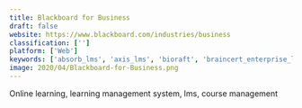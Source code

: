 ```yaml
---
title: Blackboard for Business
draft: false 
website: https://www.blackboard.com/industries/business
classification: ['']
platform: ['Web']
keywords: ['absorb_lms', 'axis_lms', 'bioraft', 'braincert_enterprise_lms', 'canvas_lms', 'classter', 'continu', 'digitalchalk', 'docebo', 'e-learning_platform', 'firmwater_lms', 'getcourse', 'industrysafe', 'latitudelearning', 'mediashareiq', 'moodle', 'paradiso_lms', 'skilljar', 'skyprep', 'thought_industries', 'eleap', 'eloomi', 'lesson.ly', 'thinkific']
image: 2020/04/Blackboard-for-Business.png
---
```

Online learning, learning management system, lms, course management
